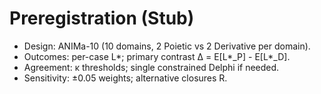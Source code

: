 # Preregistration (Stub)

- Design: ANIMa-10 (10 domains, 2 Poietic vs 2 Derivative per domain).
- Outcomes: per-case L*; primary contrast Δ = E[L*_P] - E[L*_D].
- Agreement: κ thresholds; single constrained Delphi if needed.
- Sensitivity: ±0.05 weights; alternative closures R.
